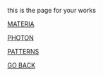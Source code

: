 this is the page for your works

[MATERIA](https://aaronrmoreno.github.io/MATERIA)

[PHOTON](https://aaronrmoreno.github.io/PHOTON)

[PATTERNS](https://aaronrmoreno.github.io/PATTERNS)



[GO BACK](https://aaronrmoreno.github.io)
